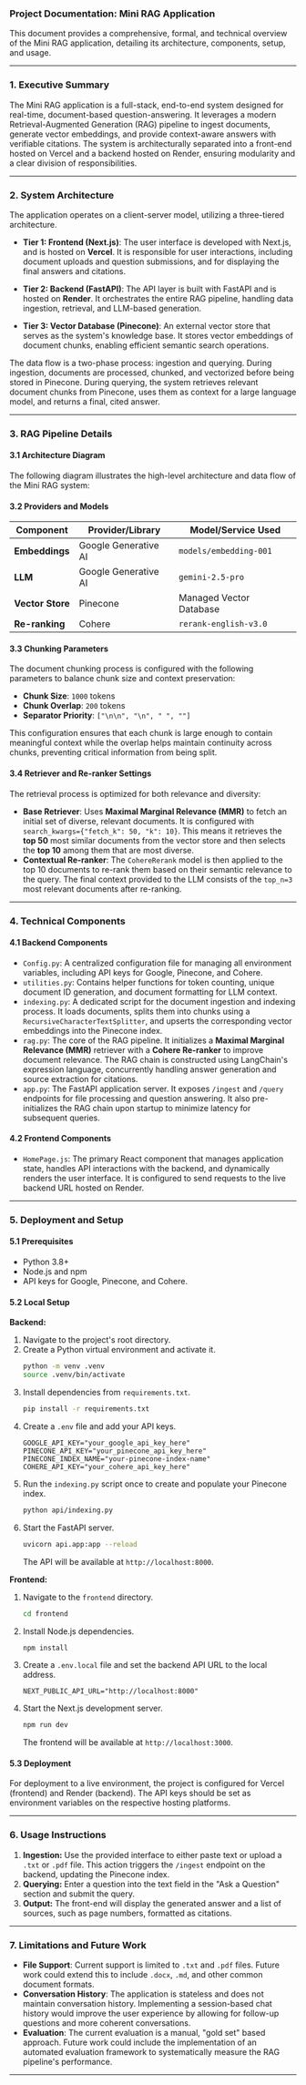 ### **Project Documentation: Mini RAG Application**

This document provides a comprehensive, formal, and technical overview of the Mini RAG application, detailing its architecture, components, setup, and usage.

-----

### **1. Executive Summary**

The Mini RAG application is a full-stack, end-to-end system designed for real-time, document-based question-answering. It leverages a modern Retrieval-Augmented Generation (RAG) pipeline to ingest documents, generate vector embeddings, and provide context-aware answers with verifiable citations. The system is architecturally separated into a front-end hosted on Vercel and a backend hosted on Render, ensuring modularity and a clear division of responsibilities.

-----

### **2. System Architecture**

The application operates on a client-server model, utilizing a three-tiered architecture.

  - **Tier 1: Frontend (Next.js)**: The user interface is developed with Next.js, and is hosted on **Vercel**. It is responsible for user interactions, including document uploads and question submissions, and for displaying the final answers and citations.

  - **Tier 2: Backend (FastAPI)**: The API layer is built with FastAPI and is hosted on **Render**. It orchestrates the entire RAG pipeline, handling data ingestion, retrieval, and LLM-based generation.

  - **Tier 3: Vector Database (Pinecone)**: An external vector store that serves as the system's knowledge base. It stores vector embeddings of document chunks, enabling efficient semantic search operations.

The data flow is a two-phase process: ingestion and querying. During ingestion, documents are processed, chunked, and vectorized before being stored in Pinecone. During querying, the system retrieves relevant document chunks from Pinecone, uses them as context for a large language model, and returns a final, cited answer.

-----

### **3. RAG Pipeline Details**

#### **3.1 Architecture Diagram**

The following diagram illustrates the high-level architecture and data flow of the Mini RAG system:

#### **3.2 Providers and Models**

| Component             | Provider/Library           | Model/Service Used                  |
| --------------------- | -------------------------- | ----------------------------------- |
| **Embeddings** | Google Generative AI       | `models/embedding-001`              |
| **LLM** | Google Generative AI       | `gemini-2.5-pro`                    |
| **Vector Store** | Pinecone                   | Managed Vector Database             |
| **Re-ranking** | Cohere                     | `rerank-english-v3.0`               |

#### **3.3 Chunking Parameters**

The document chunking process is configured with the following parameters to balance chunk size and context preservation:

  - **Chunk Size**: `1000` tokens
  - **Chunk Overlap**: `200` tokens
  - **Separator Priority**: `["\n\n", "\n", " ", ""]`

This configuration ensures that each chunk is large enough to contain meaningful context while the overlap helps maintain continuity across chunks, preventing critical information from being split.

#### **3.4 Retriever and Re-ranker Settings**

The retrieval process is optimized for both relevance and diversity:

  - **Base Retriever**: Uses **Maximal Marginal Relevance (MMR)** to fetch an initial set of diverse, relevant documents. It is configured with `search_kwargs={"fetch_k": 50, "k": 10}`. This means it retrieves the **top 50** most similar documents from the vector store and then selects the **top 10** among them that are most diverse.
  - **Contextual Re-ranker**: The `CohereRerank` model is then applied to the top 10 documents to re-rank them based on their semantic relevance to the query. The final context provided to the LLM consists of the `top_n=3` most relevant documents after re-ranking.

-----

### **4. Technical Components**

#### **4.1 Backend Components**

  * `Config.py`: A centralized configuration file for managing all environment variables, including API keys for Google, Pinecone, and Cohere.
  * `utilities.py`: Contains helper functions for token counting, unique document ID generation, and document formatting for LLM context.
  * `indexing.py`: A dedicated script for the document ingestion and indexing process. It loads documents, splits them into chunks using a `RecursiveCharacterTextSplitter`, and upserts the corresponding vector embeddings into the Pinecone index.
  * `rag.py`: The core of the RAG pipeline. It initializes a **Maximal Marginal Relevance (MMR)** retriever with a **Cohere Re-ranker** to improve document relevance. The RAG chain is constructed using LangChain's expression language, concurrently handling answer generation and source extraction for citations.
  * `app.py`: The FastAPI application server. It exposes `/ingest` and `/query` endpoints for file processing and question answering. It also pre-initializes the RAG chain upon startup to minimize latency for subsequent queries.

#### **4.2 Frontend Components**

  * `HomePage.js`: The primary React component that manages application state, handles API interactions with the backend, and dynamically renders the user interface. It is configured to send requests to the live backend URL hosted on Render.

-----

### **5. Deployment and Setup**

#### **5.1 Prerequisites**

  - Python 3.8+
  - Node.js and npm
  - API keys for Google, Pinecone, and Cohere.

#### **5.2 Local Setup**

**Backend:**

1.  Navigate to the project's root directory.
2.  Create a Python virtual environment and activate it.
    ```bash
    python -m venv .venv
    source .venv/bin/activate
    ```
3.  Install dependencies from `requirements.txt`.
    ```bash
    pip install -r requirements.txt
    ```
4.  Create a `.env` file and add your API keys.
    ```
    GOOGLE_API_KEY="your_google_api_key_here"
    PINECONE_API_KEY="your_pinecone_api_key_here"
    PINECONE_INDEX_NAME="your-pinecone-index-name"
    COHERE_API_KEY="your_cohere_api_key_here"
    ```
5.  Run the `indexing.py` script once to create and populate your Pinecone index.
    ```bash
    python api/indexing.py
    ```
6.  Start the FastAPI server.
    ```bash
    uvicorn api.app:app --reload
    ```
    The API will be available at `http://localhost:8000`.

**Frontend:**

1.  Navigate to the `frontend` directory.
    ```bash
    cd frontend
    ```
2.  Install Node.js dependencies.
    ```bash
    npm install
    ```
3.  Create a `.env.local` file and set the backend API URL to the local address.
    ```
    NEXT_PUBLIC_API_URL="http://localhost:8000"
    ```
4.  Start the Next.js development server.
    ```bash
    npm run dev
    ```
    The frontend will be available at `http://localhost:3000`.

#### **5.3 Deployment**

For deployment to a live environment, the project is configured for Vercel (frontend) and Render (backend). The API keys should be set as environment variables on the respective hosting platforms.

-----

### **6. Usage Instructions**

1.  **Ingestion:** Use the provided interface to either paste text or upload a `.txt` or `.pdf` file. This action triggers the `/ingest` endpoint on the backend, updating the Pinecone index.
2.  **Querying:** Enter a question into the text field in the "Ask a Question" section and submit the query.
3.  **Output:** The front-end will display the generated answer and a list of sources, such as page numbers, formatted as citations.

-----

### **7. Limitations and Future Work**

  - **File Support**: Current support is limited to `.txt` and `.pdf` files. Future work could extend this to include `.docx`, `.md`, and other common document formats.
  - **Conversation History**: The application is stateless and does not maintain conversation history. Implementing a session-based chat history would improve the user experience by allowing for follow-up questions and more coherent conversations.
  - **Evaluation**: The current evaluation is a manual, "gold set" based approach. Future work could include the implementation of an automated evaluation framework to systematically measure the RAG pipeline's performance.

-----